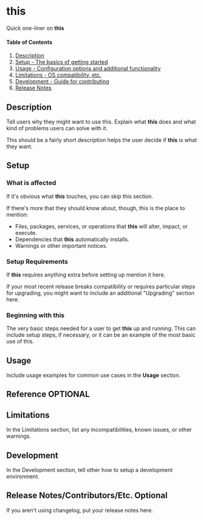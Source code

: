 # **this**

Quick one-liner on **this**

#### Table of Contents

1. [Description](#description)
2. [Setup - The basics of getting started](#setup)
3. [Usage - Configuration options and additional functionality](#usage)
4. [Limitations - OS compatibility, etc.](#limitations)
5. [Development - Guide for contributing](#development)
6. [Release Notes](#release-notes)

## Description

Tell users why they might want to use this. Explain what **this** does and what kind of problems users can solve with it.

This should be a fairly short description helps the user decide if **this** is what they want.

## Setup

### What is  affected

If it's obvious what **this** touches, you can skip this section.

If there's more that they should know about, though, this is the place to mention:

* Files, packages, services, or operations that **this** will alter, impact, or execute.
* Dependencies that **this** automatically installs.
* Warnings or other important notices.

### Setup Requirements

If **this** requires anything extra before setting up mention it here.

If your most recent release breaks compatibility or requires particular steps for upgrading, you might want to include an additional "Upgrading" section here.

### Beginning with this

The very basic steps needed for a user to get **this** up and running. This can include setup steps, if necessary, or it can be an example of the most basic use of this.

## Usage

Include usage examples for common use cases in the **Usage** section.

## Reference **OPTIONAL**

## Limitations

In the Limitations section, list any incompatibilities, known issues, or other warnings.

## Development

In the Development section, tell other how to setup a development environment.

## Release Notes/Contributors/Etc. **Optional**

If you aren't using changelog, put your release notes here.
